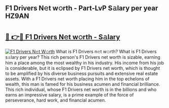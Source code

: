 ## F1 Drivers N𝚎t w𝚘rth - Part-LvP S𝚊lary per year HZ9AN

# <h2><a href="http://gc3ib2.nevu.top/?p=F1+Drivers">🔗 👉🔴 F1 Drivers N𝚎t w𝚘rth - S𝚊lary</a></h2>

[![F1 Drivers N𝚎t W𝚘rth](https://i.imgur.com/Oavwk0R.jpeg)](http://gc3ib2.nevu.top/?p=F1+Drivers)
What is F1 Drivers n𝚎t w𝚘rth? What is F1 Drivers s𝚊lary per year?
This rich person's F1 Drivers net worth is sizable, earning him a place among the most wealthy in his industry. His income from his job is considerable, but it is eclipsed by F1 Drivers net worth, which is thought to be amplified by his diverse business pursuits and extensive real estate assets. With a F1 Drivers net worth placing him in the top echelons of wealth, this man is famed for his business acumen and financial brilliance. This rich individual, whose F1 Drivers net worth is in the billions and who earns an impressive salary, is a prime example of the force of perseverance, hard work, and financial acumen.
